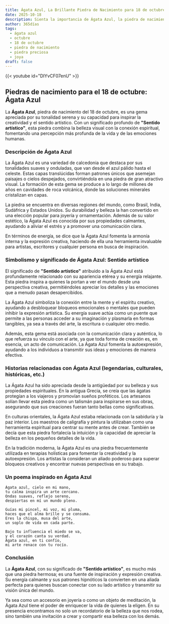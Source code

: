```yaml
---
title: Ágata Azul, La Brillante Piedra de Nacimiento para 18 de octubre
date: 2025-10-18
description: Sienta la importancia de Ágata Azul, la piedra de nacimiento de 18 de octubre que simboliza Sentido artístico. Deje que su belleza y significado iluminen su día.
author: 365días
tags:
  - ágata azul
  - octubre
  - 18 de octubre
  - piedra de nacimiento
  - piedra preciosa
  - joya
draft: false
---
```


{{< youtube id="DlYvCF07enU" >}}

## Piedras de nacimiento para el 18 de octubre: Ágata Azul

La **Ágata Azul**, piedra de nacimiento del 18 de octubre, es una gema apreciada por su tonalidad serena y su capacidad para inspirar la creatividad y el sentido artístico. Con un significado profundo de **"Sentido artístico"**, esta piedra combina la belleza visual con la conexión espiritual, fomentando una percepción más profunda de la vida y de las emociones humanas.

### Descripción de Ágata Azul

La Ágata Azul es una variedad de calcedonia que destaca por sus tonalidades suaves y onduladas, que van desde el azul pálido hasta el celeste. Estas capas translúcidas forman patrones únicos que asemejan paisajes o cielos despejados, convirtiéndola en una piedra de gran atractivo visual. La formación de esta gema se produce a lo largo de millones de años en cavidades de roca volcánica, donde las soluciones minerales cristalizan en capas.

La piedra se encuentra en diversas regiones del mundo, como Brasil, India, Sudáfrica y Estados Unidos. Su durabilidad y belleza la han convertido en una elección popular para joyería y ornamentación. Además de su valor estético, la Ágata Azul es conocida por sus propiedades calmantes, ayudando a aliviar el estrés y a promover una comunicación clara.

En términos de energía, se dice que la Ágata Azul fomenta la armonía interna y la expresión creativa, haciendo de ella una herramienta invaluable para artistas, escritores y cualquier persona en busca de inspiración.

### Simbolismo y significado de Ágata Azul: Sentido artístico

El significado de **"Sentido artístico"** atribuido a la Ágata Azul está profundamente relacionado con su apariencia etérea y su energía relajante. Esta piedra inspira a quienes la portan a ver el mundo desde una perspectiva creativa, permitiéndoles apreciar los detalles y las emociones que a menudo pasan desapercibidos.

La Ágata Azul simboliza la conexión entre la mente y el espíritu creativo, ayudando a desbloquear bloqueos emocionales o mentales que pueden inhibir la expresión artística. Su energía suave actúa como un puente que permite a las personas acceder a su imaginación y plasmarla en formas tangibles, ya sea a través del arte, la escritura o cualquier otro medio.

Además, esta gema está asociada con la comunicación clara y auténtica, lo que refuerza su vínculo con el arte, ya que toda forma de creación es, en esencia, un acto de comunicación. La Ágata Azul fomenta la autoexpresión, ayudando a los individuos a transmitir sus ideas y emociones de manera efectiva.

### Historias relacionadas con Ágata Azul (legendarias, culturales, históricas, etc.)

La Ágata Azul ha sido apreciada desde la antigüedad por su belleza y sus propiedades espirituales. En la antigua Grecia, se creía que las ágatas protegían a los viajeros y promovían sueños proféticos. Los artesanos solían llevar esta piedra como un talismán para inspirarse en sus obras, asegurando que sus creaciones fueran tanto bellas como significativas.

En culturas orientales, la Ágata Azul estaba relacionada con la sabiduría y la paz interior. Los maestros de caligrafía y pintura la utilizaban como una herramienta espiritual para centrar su mente antes de crear. También se decía que esta piedra fortalecía la intuición y la capacidad de apreciar la belleza en los pequeños detalles de la vida.

En la tradición moderna, la Ágata Azul es una piedra frecuentemente utilizada en terapias holísticas para fomentar la creatividad y la autoexpresión. Los artistas la consideran un aliado poderoso para superar bloqueos creativos y encontrar nuevas perspectivas en su trabajo.

### Un poema inspirado en Ágata Azul

```
Ágata azul, cielo en mi mano,  
tu calma inspira un arte cercano.  
Ondas suaves, reflejo sereno,  
despiertas en mí un mundo pleno.  

Guías mi pincel, mi voz, mi pluma,  
haces que el alma brille y se consuma.  
Eres la chispa, musa del arte,  
un soplo de vida en cada parte.  

Bajo tu influencia el miedo se va,  
y el corazón canta su verdad.  
Ágata azul, en ti confío,  
mi arte renace con tu rocío.  
```

### Conclusión

La **Ágata Azul**, con su significado de **"Sentido artístico"**, es mucho más que una piedra hermosa; es una fuente de inspiración y expresión creativa. Su energía calmante y sus patrones hipnóticos la convierten en una aliada perfecta para quienes buscan conectar con su lado artístico y transmitir su visión única del mundo.

Ya sea como un accesorio en joyería o como un objeto de meditación, la Ágata Azul tiene el poder de enriquecer la vida de quienes la eligen. En su presencia encontramos no solo un recordatorio de la belleza que nos rodea, sino también una invitación a crear y compartir esa belleza con los demás.